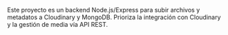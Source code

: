 <!-- Use this file to provide workspace-specific custom instructions to Copilot. For more details, visit https://code.visualstudio.com/docs/copilot/copilot-customization#_use-a-githubcopilotinstructionsmd-file -->

Este proyecto es un backend Node.js/Express para subir archivos y metadatos a Cloudinary y MongoDB. Prioriza la integración con Cloudinary y la gestión de media vía API REST.
